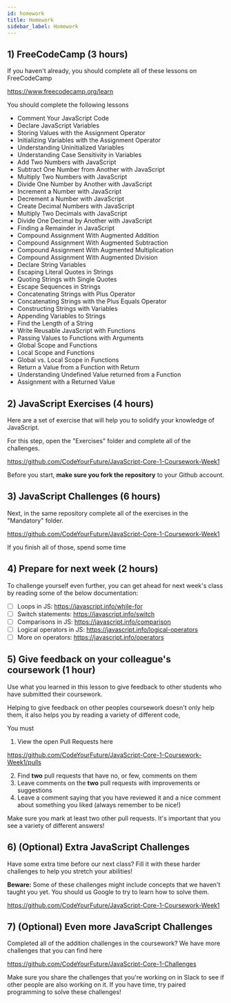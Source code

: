 ```yaml
---
id: homework
title: Homework
sidebar_label: Homework
---
```


## 1) FreeCodeCamp (3 hours)

If you haven't already, you should complete all of these lessons on FreeCodeCamp

https://www.freecodecamp.org/learn

You should complete the following lessons

- Comment Your JavaScript Code
- Declare JavaScript Variables
- Storing Values with the Assignment Operator
- Initializing Variables with the Assignment Operator
- Understanding Uninitialized Variables
- Understanding Case Sensitivity in Variables
- Add Two Numbers with JavaScript
- Subtract One Number from Another with JavaScript
- Multiply Two Numbers with JavaScript
- Divide One Number by Another with JavaScript
- Increment a Number with JavaScript
- Decrement a Number with JavaScript
- Create Decimal Numbers with JavaScript
- Multiply Two Decimals with JavaScript
- Divide One Decimal by Another with JavaScript
- Finding a Remainder in JavaScript
- Compound Assignment With Augmented Addition
- Compound Assignment With Augmented Subtraction
- Compound Assignment With Augmented Multiplication
- Compound Assignment With Augmented Division
- Declare String Variables
- Escaping Literal Quotes in Strings
- Quoting Strings with Single Quotes
- Escape Sequences in Strings
- Concatenating Strings with Plus Operator
- Concatenating Strings with the Plus Equals Operator
- Constructing Strings with Variables
- Appending Variables to Strings
- Find the Length of a String
- Write Reusable JavaScript with Functions
- Passing Values to Functions with Arguments
- Global Scope and Functions
- Local Scope and Functions
- Global vs. Local Scope in Functions
- Return a Value from a Function with Return
- Understanding Undefined Value returned from a Function
- Assignment with a Returned Value

## 2) JavaScript Exercises (4 hours)

Here are a set of exercise that will help you to solidify your knowledge of JavaScript.

For this step, open the "Exercises" folder and complete all of the challenges.

https://github.com/CodeYourFuture/JavaScript-Core-1-Coursework-Week1

Before you start, **make sure you fork the repository** to your Github account.

## 3) JavaScript Challenges (6 hours)

Next, in the same repository complete all of the exercises in the "Mandatory" folder.

https://github.com/CodeYourFuture/JavaScript-Core-1-Coursework-Week1

If you finish all of those, spend some time

## 4) Prepare for next week (2 hours)

To challenge yourself even further, you can get ahead for next week's class by reading some of the below documentation:

- [ ] Loops in JS: https://javascript.info/while-for
- [ ] Switch statements: https://javascript.info/switch
- [ ] Comparisons in JS: https://javascript.info/comparison
- [ ] Logical operators in JS: https://javascript.info/logical-operators
- [ ] More on operators: https://javascript.info/operators

## 5) Give feedback on your colleague's coursework (1 hour)

Use what you learned in this lesson to give feedback to other students who have submitted their coursework.

Helping to give feedback on other peoples coursework doesn't only help them, it also helps you by reading a variety of different code,

You must

1. View the open Pull Requests here

https://github.com/CodeYourFuture/JavaScript-Core-1-Coursework-Week1/pulls

2. Find **two** pull requests that have no, or few, comments on them
3. Leave comments on the **two** pull requests with improvements or suggestions
4. Leave a comment saying that you have reviewed it and a nice comment about something you liked (always remember to be nice!)

Make sure you mark at least two other pull requests. It's important that you see a variety of different answers!

## 6) (Optional) Extra JavaScript Challenges

Have some extra time before our next class? Fill it with these harder challenges to help you stretch your abilities!

**Beware:** Some of these challenges might include concepts that we haven't taught you yet. You should us Google to try to learn how to solve them.

https://github.com/CodeYourFuture/JavaScript-Core-1-Coursework-Week1

## 7) (Optional) Even more JavaScript Challenges

Completed all of the addition challenges in the coursework? We have more challenges that you can find here

https://github.com/CodeYourFuture/JavaScript-Core-1-Challenges

Make sure you share the challenges that you're working on in Slack to see if other people are also working on it. If you have time, try paired programming to solve these challenges!
